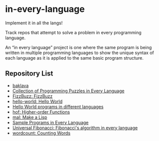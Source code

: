 # in-every-language

Implement it in all the langs!

Track repos that attempt to solve a problem in every programming language.

An “in every language” project is one where the same program is being written in multiple programming languages to show the unique syntax of each language as it is applied to the same basic program structure.

## Repository List

- [baklava](https://github.com/toturkmen/baklava)
- [Collection of Programming Puzzles in Every Language](https://github.com/josephwegner/ineverylang)
- [FizzBuzz: FizzBuzz](https://github.com/zenware/FizzBuzz)
- [hello-world: Hello World](https://github.com/leachim6/hello-world)
- [Hello World programs in different languages](https://github.com/knightking100/hello-worlds)
- [hof: Higher-order Functions](https://github.com/mtso/hof)
- [mal: Make a Lisp](https://github.com/kanaka/mal)
- [Sample Programs in Every Language](https://github.com/jrg94/sample-programs)
- [Universal Fibonacci: Fibonacci's algorithm in every language](https://github.com/MariusGarbea/UniversalFibonacci)
- [wordcount: Counting Words](https://github.com/juditacs/wordcount)
